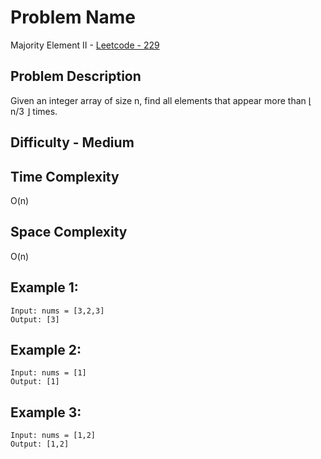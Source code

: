 # Problem Name 
Majority Element II - [Leetcode - 229](https://leetcode.com/problems/majority-element-ii/)

## Problem Description

Given an integer array of size n, find all elements that appear more than ⌊ n/3 ⌋ times.

## Difficulty - Medium

## Time Complexity
O(n)

## Space Complexity
O(n)

## Example 1:
```
Input: nums = [3,2,3]
Output: [3]
```

## Example 2:
```
Input: nums = [1]
Output: [1]
```

## Example 3:
```
Input: nums = [1,2]
Output: [1,2]
```